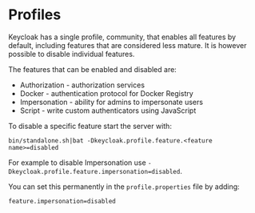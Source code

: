 # Profiles

Keycloak has a single profile, community, that enables all features by default, including features that are considered less mature. It is however possible to disable individual features.

The features that can be enabled and disabled are:

* Authorization - authorization services
* Docker - authentication protocol for Docker Registry
* Impersonation - ability for admins to impersonate users
* Script - write custom authenticators using JavaScript

To disable a specific feature start the server with:

```
bin/standalone.sh|bat -Dkeycloak.profile.feature.<feature name>=disabled
```

For example to disable Impersonation use `-Dkeycloak.profile.feature.impersonation=disabled`.

You can set this permanently in the `profile.properties` file by adding:

```
feature.impersonation=disabled
```
